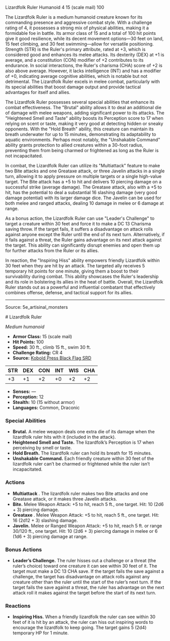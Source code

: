 <MonsterName/>Lizardfolk Ruler</MonsterName>
<CreatureType/>Humanoid</CreatureType>
<CR/>4</CR>
<AC/>15 (scale mail)</AC>
<HP/>100</HP>
<summary>The Lizardfolk Ruler is a medium humanoid creature known for its commanding presence and aggressive combat style. With a challenge rating of 4, it possesses a strong mix of physical abilities, making it a formidable foe in battle. Its armor class of 15 and a total of 100 hit points give it good resilience, while its decent movement options—30 feet on land, 15 feet climbing, and 30 feet swimming—allow for versatile positioning. Strength (STR) is the Ruler's primary attribute, rated at +3, which is considered good and enhances its melee attacks. Its dexterity (DEX) at +1 is average, and a constitution (CON) modifier of +2 contributes to its endurance. In social interactions, the Ruler's charisma (CHA) score of +2 is also above average. However, it lacks intelligence (INT) and has a modifier of +0, indicating average cognitive abilities, which is notable but not detrimental. The Lizardfolk Ruler excels in melee combat, particularly with its special abilities that boost damage output and provide tactical advantages for itself and allies.</summary>

<detail>

The Lizardfolk Ruler possesses several special abilities that enhance its combat effectiveness. The "Brutal" ability allows it to deal an additional die of damage with melee weapons, adding significant power to its attacks. The "Heightened Smell and Taste" ability boosts its Perception score to 17 when relying on scent or taste, making it very good at detecting hidden or sneaky opponents. With the "Hold Breath" ability, this creature can maintain its breath underwater for up to 15 minutes, demonstrating its adaptability to aquatic environments. Perhaps most notably, the "Unshakable Command" ability grants protection to allied creatures within a 30-foot radius, preventing them from being charmed or frightened as long as the Ruler is not incapacitated.

In combat, the Lizardfolk Ruler can utilize its "Multiattack" feature to make two Bite attacks and one Greataxe attack, or three Javelin attacks in a single turn, allowing it to apply pressure on multiple targets or a single high-value target. The Bite attack has a +5 to hit and delivers 10 piercing damage on a successful strike (average damage). The Greataxe attack, also with a +5 to hit, has the potential to deal a substantial 16 slashing damage (very good damage potential) with its larger damage dice. The Javelin can be used for both melee and ranged attacks, dealing 10 damage in melee or 6 damage at range.

As a bonus action, the Lizardfolk Ruler can use "Leader's Challenge" to target a creature within 30 feet and force it to make a DC 13 Charisma saving throw. If the target fails, it suffers a disadvantage on attack rolls against anyone except the Ruler until the end of its next turn. Alternatively, if it fails against a threat, the Ruler gains advantage on its next attack against the target. This ability can significantly disrupt enemies and open them up for further attacks from the Ruler or its allies.

In reaction, the "Inspiring Hiss" ability empowers friendly Lizardfolk within 30 feet when they are hit by an attack. The targeted ally receives 5 temporary hit points for one minute, giving them a boost to their survivability during combat. This ability showcases the Ruler's leadership and its role in bolstering its allies in the heat of battle. Overall, the Lizardfolk Ruler stands out as a powerful and influential combatant that effectively combines offense, defense, and tactical support for its allies.</detail>



---

Source: 5e_artisinal_monsters

<statblock>
# Lizardfolk Ruler

*Medium humanoid*

- **Armor Class:** 15 (scale mail)
- **Hit Points:** 100
- **Speed:** 30 ft., climb 15 ft., swim 30 ft.
- **Challenge Rating:** CR 4
- **Source:** [Kobold Press Black Flag SRD](https://koboldpress.com/black-flag-roleplaying/)

| STR | DEX | CON | INT | WIS | CHA |
| --- | --- | --- | --- | --- | --- |
| +3 | +1 | +2 | +0 | +2 | +2 |

- **Senses:** —
- **Perception:** 12
- **Stealth:** 10 (15 without armor)
- **Languages:** Common, Draconic

### Special Abilities

- **Brutal.** A melee weapon deals one extra die of its damage when the lizardfolk ruler hits with it (included in the attack).
- **Heightened Smell and Taste.** The lizardfolk’s Perception is 17 when perceiving by smell or taste.
- **Hold Breath.** The lizardfolk ruler can hold its breath for 15 minutes.
- **Unshakable Command.** Each friendly creature within 30 feet of the lizardfolk ruler can’t be charmed or frightened while the ruler isn’t incapacitated.

### Actions

- **Multiattack** . The lizardfolk ruler makes two Bite attacks and one Greataxe attack, or it makes three Javelin attacks.
- **Bite.** Melee Weapon Attack: +5 to hit, reach 5 ft., one target. Hit: 10 (2d6 + 3) piercing damage.
- **Greataxe** . Melee Weapon Attack: +5 to hit, reach 5 ft., one target. Hit: 16 (2d12 + 3) slashing damage.
- **Javelin.** Melee or Ranged Weapon Attack: +5 to hit, reach 5 ft. or range 30/120 ft., one target. Hit: 10 (2d6 + 3) piercing damage in melee or 6 (1d6 + 3) piercing damage at range.

### Bonus Actions

- **Leader’s Challenge.** The ruler hisses out a challenge or a threat (the ruler’s choice) toward one creature it can see within 30 feet of it. The target must make a DC 13 CHA save. If the target fails the save against a challenge, the target has disadvantage on attack rolls against any creature other than the ruler until the start of the ruler’s next turn. If the target fails the save against a threat, the ruler has advantage on the next attack roll it makes against the target before the start of its next turn.

### Reactions

- **Inspiring Hiss.** When a friendly lizardfolk the ruler can see within 30 feet of it is hit by an attack, the ruler can hiss out inspiring words to encourage the lizardfolk to keep going. The target gains 5 (2d4) temporary HP for 1 minute.

</statblock>



